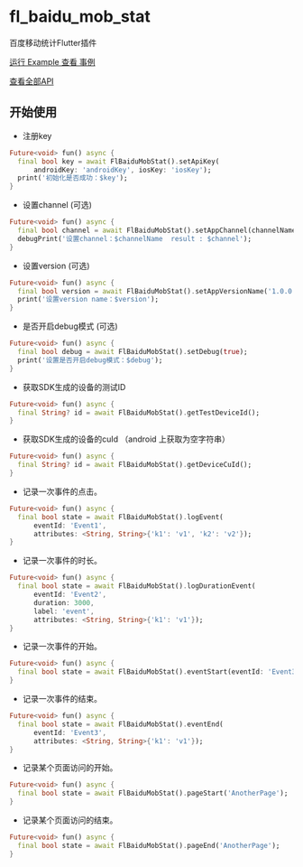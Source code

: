 # fl_baidu_mob_stat

百度移动统计Flutter插件

[运行 Example 查看 事例](https://github.com/Wayaer/fl_baidu_mob_stat/tree/main/example)

[查看全部API](https://github.com/Wayaer/fl_baidu_mob_stat/blob/main/lib/fl_baidu_mob_stat.dart)

## 开始使用

- 注册key

```dart
Future<void> fun() async {
  final bool key = await FlBaiduMobStat().setApiKey(
      androidKey: 'androidKey', iosKey: 'iosKey');
  print('初始化是否成功：$key');
}

```

- 设置channel (可选)

```dart
Future<void> fun() async {
  final bool channel = await FlBaiduMobStat().setAppChannel(channelName);
  debugPrint('设置channel：$channelName  result : $channel');
}

```

- 设置version (可选)

```dart
Future<void> fun() async {
  final bool version = await FlBaiduMobStat().setAppVersionName('1.0.0');
  print('设置version name：$version');
}

```

- 是否开启debug模式 (可选)

```dart
Future<void> fun() async {
  final bool debug = await FlBaiduMobStat().setDebug(true);
  print('设置是否开启debug模式：$debug');
}

```

- 获取SDK生成的设备的测试ID

```dart
Future<void> fun() async {
  final String? id = await FlBaiduMobStat().getTestDeviceId();
}
```

- 获取SDK生成的设备的cuId （android 上获取为空字符串）

```dart
Future<void> fun() async {
  final String? id = await FlBaiduMobStat().getDeviceCuId();
}
```

- 记录一次事件的点击。

```dart
Future<void> fun() async {
  final bool state = await FlBaiduMobStat().logEvent(
      eventId: 'Event1',
      attributes: <String, String>{'k1': 'v1', 'k2': 'v2'});
}
```

- 记录一次事件的时长。

```dart
Future<void> fun() async {
  final bool state = await FlBaiduMobStat().logDurationEvent(
      eventId: 'Event2',
      duration: 3000,
      label: 'event',
      attributes: <String, String>{'k1': 'v1'});
}
```

- 记录一次事件的开始。

```dart
Future<void> fun() async {
  final bool state = await FlBaiduMobStat().eventStart(eventId: 'Event3');
}
```

- 记录一次事件的结束。

```dart
Future<void> fun() async {
  final bool state = await FlBaiduMobStat().eventEnd(
      eventId: 'Event3',
      attributes: <String, String>{'k1': 'v1'});
}
```

- 记录某个页面访问的开始。

```dart
Future<void> fun() async {
  final bool state = await FlBaiduMobStat().pageStart('AnotherPage');
}
```

- 记录某个页面访问的结束。

```dart
Future<void> fun() async {
  final bool state = await FlBaiduMobStat().pageEnd('AnotherPage');
}
```